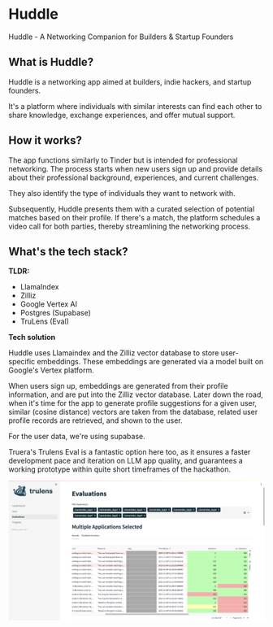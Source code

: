 # Huddle

Huddle - A Networking Companion for Builders & Startup Founders

## What is Huddle?

Huddle is a networking app aimed at builders, indie hackers, and startup founders.

It's a platform where individuals with similar interests can find each other to share knowledge, exchange experiences, and offer mutual support.

## How it works?

The app functions similarly to Tinder but is intended for professional networking. The process starts when new users sign up and provide details about their professional background, experiences, and current challenges.

They also identify the type of individuals they want to network with.

Subsequently, Huddle presents them with a curated selection of potential matches based on their profile. If there's a match, the platform schedules a video call for both parties, thereby streamlining the networking process.

## What's the tech stack?

**TLDR:**

* LlamaIndex
* Zilliz
* Google Vertex AI
* Postgres (Supabase)
* TruLens (Eval)

**Tech solution**

Huddle uses Llamaindex and the Zilliz vector database to store user-specific embeddings. These embeddings are generated via a model built on Google's Vertex platform.

When users sign up, embeddings are generated from their profile information, and are put into the Zilliz vector database. Later down the road, when it's time for the app to generate profile suggestions for a given user, similar (cosine distance) vectors are taken from the database, related user profile records are retrieved, and shown to the user.

For the user data, we're using supabase.

Truera's Trulens Eval is a fantastic option here too, as it ensures a faster development pace and iteration on LLM app quality, and guarantees a working prototype within quite short timeframes of the hackathon.

![TruLens Image](/trulens.png)